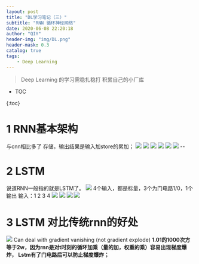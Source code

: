 ```yaml
---
layout: post
title: "DL学习笔记（三）"
subtitle: "RNN 循环神经网络"
date: 2020-06-08 22:20:18
author: "QIY"
header-img: "img/DL.png"
header-mask: 0.3
catalog: true
tags:
    - Deep Learning
---
```



> Deep Learning 的学习需稳扎稳打 积累自己的小厂库

* TOC

{:toc}

# 1 RNN基本架构
与cnn相比多了 存储，输出结果是输入加store的累加；
![](/img/in-post/200608_RNN/2aab278f6f706c0ba76bc219e9a74cac.png)
![](/img/in-post/200608_RNN/6c9007f35e068c74b30c388c30aa703d.png)
![](/img/in-post/200608_RNN/40613eaa5b77c0d54ae7a9ef0caca187.png)
![](/img/in-post/200608_RNN/7b4b0b21985a9fe90b11318d47126357.png)
![](/img/in-post/200608_RNN/561605d4437ce89976f9855dca5e9e73.png)
![](/img/in-post/200608_RNN/a1652bab581b86fecc07dcda4518bc2f.png)
\--

# 2 LSTM
说道RNN一般指的就是LSTM了。
![](/img/in-post/200608_RNN/368b366734b1d1870f93760d9a2ad8a3.png)
4个输入，都是标量，3个为门电路1/0，1个输出
输入：1 2 3 4
![](/img/in-post/200608_RNN/5d87a536c27014bea93682939a274b48.png)
![](/img/in-post/200608_RNN/5a54cbc81f09545122d32c2663238f5b.png)
![](/img/in-post/200608_RNN/9f8221ed8e7d669d78759cb0715abd7f.png)
![](/img/in-post/200608_RNN/5f61233538816778a857f4c3c99cf335.png)
# 3 LSTM 对比传统rnn的好处
![](/img/in-post/200608_RNN/642a64294d986830e6e063aa70798253.png)
Can deal with gradient vanishing (not gradient explode)
**1.01的1000次方等于2w，因为rnn是对t时刻的循环加乘（量的加，权重的乘）容易出现梯度爆炸，**
**Lstm有了门电路后可以防止梯度爆炸；**
